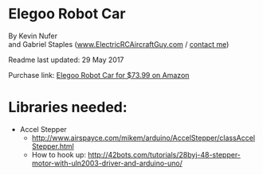# Elegoo Robot Car  

By Kevin Nufer  
and Gabriel Staples (www.ElectricRCAircraftGuy.com / [contact me](http://www.electricrcaircraftguy.com/2013/01/contact-me.html))

Readme last updated: 29 May 2017

Purchase link: [Elegoo Robot Car for $73.99 on Amazon](https://www.amazon.com/Elegoo-Ultrasonic-Bluetooth-Intelligent-Educational/dp/B01M2Z9ZTV/ref=as_li_ss_tl?s=aps&ie=UTF8&qid=1495592752&sr=1-1-catcorr&keywords=elegoo+robot+car&linkCode=ll1&tag=wwwel-20&linkId=e8867429e668b295e301b8e5722a127e)  
  
# Libraries needed: 

 - Accel Stepper  
   - http://www.airspayce.com/mikem/arduino/AccelStepper/classAccelStepper.html  
   - How to hook up: http://42bots.com/tutorials/28byj-48-stepper-motor-with-uln2003-driver-and-arduino-uno/  
  


